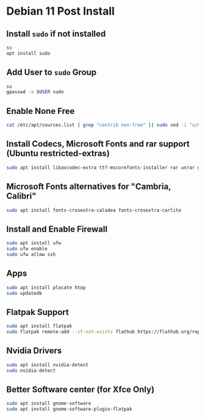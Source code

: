 # Debian 11 Post Install

## Install `sudo` if not installed

```sh
su
apt install sudo
```

## Add User to `sudo` Group

```sh
su
gpasswd -a $USER sudo
```

## Enable None Free

```sh
cat /etc/apt/sources.list | grep "contrib non-free" || sudo sed -i "s/main/main contrib non-free/g" /etc/apt/sources.list
```

## Install Codecs, Microsoft Fonts and rar support (Ubuntu restricted-extras)

```sh
sudo apt install libavcodec-extra ttf-mscorefonts-installer rar unrar gstreamer1.0-libav gstreamer1.0-plugins-ugly gstreamer1.0-vaapi
```

## Microsoft Fonts alternatives for "Cambria, Calibri"

```sh
sudo apt install fonts-crosextra-caladea fonts-crosextra-carlito
```

## Install and Enable Firewall

```sh
sudo apt install ufw
sudo ufw enable
sudo ufw allow ssh
```

## Apps

```sh
sudo apt install plocate htop
sudo updatedb
```

## Flatpak Support

```sh
sudo apt install flatpak
sudo flatpak remote-add --if-not-exists flathub https://flathub.org/repo/flathub.flatpakrepo
```

## Nvidia Drivers

```sh
sudo apt install nvidia-detect
sudo nvidia-detect
```

## Better Software center (for Xfce Only)

```sh
sudo apt install gnome-software
sudo apt install gnome-software-plugin-flatpak
```
